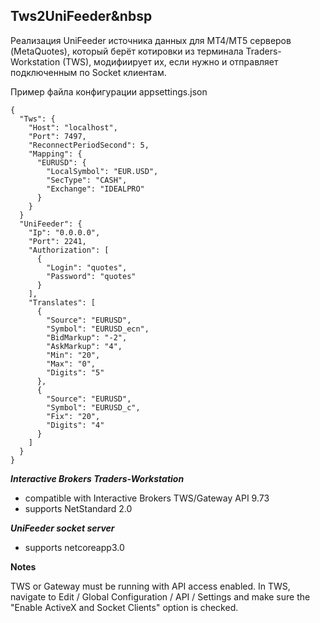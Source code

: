 ## Tws2UniFeeder&nbsp

Реализация UniFeeder источника данных для МТ4/МТ5 серверов (MetaQuotes), который берёт котировки из терминала Traders-Workstation (TWS), модифиирует их, если нужно и отправляет подключенным по Socket клиентам.

Пример файла конфигурации appsettings.json
```
{
  "Tws": {
    "Host": "localhost",
    "Port": 7497,
    "ReconnectPeriodSecond": 5,
    "Mapping": {
      "EURUSD": {
        "LocalSymbol": "EUR.USD",
        "SecType": "CASH",
        "Exchange": "IDEALPRO"
      }
    }
  }
  "UniFeeder": {
    "Ip": "0.0.0.0",
    "Port": 2241,
    "Authorization": [
      {
        "Login": "quotes",
        "Password": "quotes"
      }
    ],
    "Translates": [
      {
        "Source": "EURUSD",
        "Symbol": "EURUSD_ecn",
        "BidMarkup": "-2",
        "AskMarkup": "4",
        "Min": "20",
        "Max": "0",
        "Digits": "5"
      },
      {
        "Source": "EURUSD",
        "Symbol": "EURUSD_c",
        "Fix": "20",
        "Digits": "4"
      }
    ]
  }
}
```

***Interactive Brokers Traders-Workstation***
- compatible with Interactive Brokers TWS/Gateway API 9.73
- supports NetStandard 2.0

***UniFeeder socket server***
- supports netcoreapp3.0

**Notes**

TWS or Gateway must be running with API access enabled. In TWS, navigate to Edit / Global Configuration / API / Settings and make sure the "Enable ActiveX and Socket Clients" option is checked.

